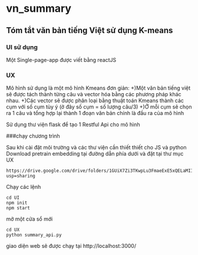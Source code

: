 # vn_summary
## Tóm tắt văn bản tiếng Việt sử dụng K-means 

### UI sử dụng 
Một Single-page-app được viết bằng reactJS 
### UX 
Mô hình sử dụng là một mô hình Kmeans đơn giản:
    +)Một văn bản tiếng việt sẽ được tách thành từng câu và vector hóa bằng các phương pháp khác nhau.
    +)Các vector sẽ được phân loại bằng thuật toán Kmeans thành các cụm với số cụm tùy ý (ở đây số cụm = số lượng câu/3)
    +)Ở mỗi cụm sẽ chọn ra 1 câu và tổng hợp lại thành 1 đoạn văn bản chính là đầu ra của mô hình

Sử dụng thư viện flask để tạo 1 Restful Api cho mô hình

###chạy chương trình

Sau khi cài đặt môi trường và các thư viện cần thiết thiết cho JS và python
Download pretrain embedding tại đường dẫn phía dưới và đặt tại thư mục UX
```
https://drive.google.com/drive/folders/1GUiX7Zi3TKwpLu3FmaeExE5xQELaMIIE?usp=sharing
```

Chạy các lệnh

``` 
cd UI
npm init
npm start
```
mở một cửa sổ mới
```
cd UX
python summary_api.py
```
giao diện web sẽ được chạy tại 
http://localhost:3000/
